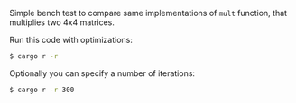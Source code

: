 Simple bench test to compare same implementations of `mult` function, that multiplies two 4x4 matrices.

Run this code with optimizations:
```bash
$ cargo r -r
```

Optionally you can specify a number of iterations:
```bash
$ cargo r -r 300
```
